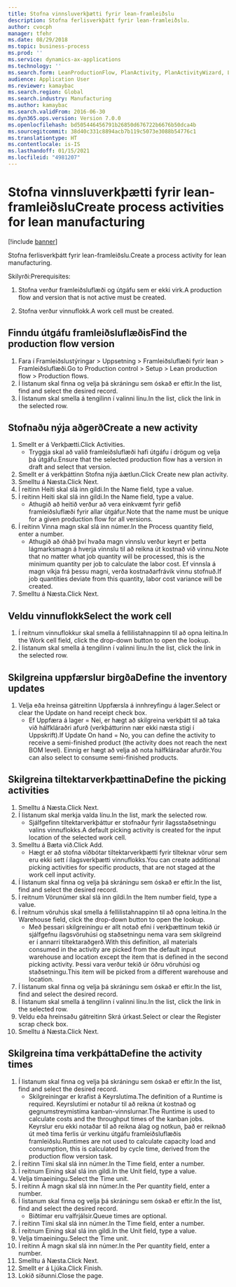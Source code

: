 ```yaml
---
title: Stofna vinnsluverkþætti fyrir lean-framleiðslu
description: Stofna ferlisverkþátt fyrir lean-framleiðslu.
author: cvocph
manager: tfehr
ms.date: 08/29/2018
ms.topic: business-process
ms.prod: ''
ms.service: dynamics-ax-applications
ms.technology: ''
ms.search.form: LeanProductionFlow, PlanActivity, PlanActivityWizard, LeanWorkCellLookup, InventLocationIdLookup, PlanActivityDetails, KanbanJobPickingListPart
audience: Application User
ms.reviewer: kamaybac
ms.search.region: Global
ms.search.industry: Manufacturing
ms.author: kamaybac
ms.search.validFrom: 2016-06-30
ms.dyn365.ops.version: Version 7.0.0
ms.openlocfilehash: bd505446456791b26850d676722b6676b50dca4b
ms.sourcegitcommit: 38d40c331c8894acb7b119c5073e3088b54776c1
ms.translationtype: HT
ms.contentlocale: is-IS
ms.lasthandoff: 01/15/2021
ms.locfileid: "4981207"
---
```

# <a name="create-process-activities-for-lean-manufacturing"></a><span data-ttu-id="88cee-103">Stofna vinnsluverkþætti fyrir lean-framleiðslu</span><span class="sxs-lookup"><span data-stu-id="88cee-103">Create process activities for lean manufacturing</span></span>

[!include [banner](../../includes/banner.md)]

<span data-ttu-id="88cee-104">Stofna ferlisverkþátt fyrir lean-framleiðslu.</span><span class="sxs-lookup"><span data-stu-id="88cee-104">Create a process activity for lean manufacturing.</span></span> 

<span data-ttu-id="88cee-105">Skilyrði:</span><span class="sxs-lookup"><span data-stu-id="88cee-105">Prerequisites:</span></span> 

1. <span data-ttu-id="88cee-106">Stofna verður framleiðsluflæði og útgáfu sem er ekki virk.</span><span class="sxs-lookup"><span data-stu-id="88cee-106">A production flow and version that is not active must be created.</span></span>

2. <span data-ttu-id="88cee-107">Stofna verður vinnuflokk.</span><span class="sxs-lookup"><span data-stu-id="88cee-107">A work cell must be created.</span></span>


## <a name="find-the-production-flow-version"></a><span data-ttu-id="88cee-108">Finndu útgáfu framleiðsluflæðis</span><span class="sxs-lookup"><span data-stu-id="88cee-108">Find the production flow version</span></span>
1. <span data-ttu-id="88cee-109">Fara í Framleiðslustýringar > Uppsetning > Framleiðsluflæði fyrir lean > Framleiðsluflæði.</span><span class="sxs-lookup"><span data-stu-id="88cee-109">Go to Production control > Setup > Lean production flow > Production flows.</span></span>
2. <span data-ttu-id="88cee-110">Í listanum skal finna og velja þá skráningu sem óskað er eftir.</span><span class="sxs-lookup"><span data-stu-id="88cee-110">In the list, find and select the desired record.</span></span>
3. <span data-ttu-id="88cee-111">Í listanum skal smella á tengilinn í valinni línu.</span><span class="sxs-lookup"><span data-stu-id="88cee-111">In the list, click the link in the selected row.</span></span>

## <a name="create-a-new-activity"></a><span data-ttu-id="88cee-112">Stofnaðu nýja aðgerð</span><span class="sxs-lookup"><span data-stu-id="88cee-112">Create a new activity</span></span>
1. <span data-ttu-id="88cee-113">Smellt er á Verkþætti.</span><span class="sxs-lookup"><span data-stu-id="88cee-113">Click Activities.</span></span>
    * <span data-ttu-id="88cee-114">Tryggja skal að valið framleiðsluflæði hafi útgáfu í drögum og velja þá útgáfu.</span><span class="sxs-lookup"><span data-stu-id="88cee-114">Ensure that the selected production flow has a version in draft and select that version.</span></span>  
2. <span data-ttu-id="88cee-115">Smellt er á verkþáttinn Stofna nýja áætlun.</span><span class="sxs-lookup"><span data-stu-id="88cee-115">Click Create new plan activity.</span></span>
3. <span data-ttu-id="88cee-116">Smelltu á Næsta.</span><span class="sxs-lookup"><span data-stu-id="88cee-116">Click Next.</span></span>
4. <span data-ttu-id="88cee-117">Í reitinn Heiti skal slá inn gildi.</span><span class="sxs-lookup"><span data-stu-id="88cee-117">In the Name field, type a value.</span></span>
5. <span data-ttu-id="88cee-118">Í reitinn Heiti skal slá inn gildi.</span><span class="sxs-lookup"><span data-stu-id="88cee-118">In the Name field, type a value.</span></span>
    * <span data-ttu-id="88cee-119">Athugið að heitið verður að vera einkvæmt fyrir gefið framleiðsluflæði fyrir allar útgáfur.</span><span class="sxs-lookup"><span data-stu-id="88cee-119">Note that the name must be unique for a given production flow for all versions.</span></span>  
6. <span data-ttu-id="88cee-120">Í reitinn Vinna magn skal slá inn númer.</span><span class="sxs-lookup"><span data-stu-id="88cee-120">In the Process quantity field, enter a number.</span></span>
    * <span data-ttu-id="88cee-121">Athugið að óháð því hvaða magn vinnslu verður keyrt er þetta lágmarksmagn á hverja vinnslu til að reikna út kostnað við vinnu.</span><span class="sxs-lookup"><span data-stu-id="88cee-121">Note that no matter what job quantity will be processed, this is the minimum quantity per job to calculate the labor cost.</span></span> <span data-ttu-id="88cee-122">Ef vinnsla á magn víkja frá þessu magni, verða kostnaðarfrávik vinnu stofnuð.</span><span class="sxs-lookup"><span data-stu-id="88cee-122">If job quantities deviate from this quantity, labor cost variance will be created.</span></span>  
7. <span data-ttu-id="88cee-123">Smelltu á Næsta.</span><span class="sxs-lookup"><span data-stu-id="88cee-123">Click Next.</span></span>

## <a name="select-the-work-cell"></a><span data-ttu-id="88cee-124">Veldu vinnuflokk</span><span class="sxs-lookup"><span data-stu-id="88cee-124">Select the work cell</span></span>
1. <span data-ttu-id="88cee-125">Í reitnum vinnuflokkur skal smella á fellilistahnappinn til að opna leitina.</span><span class="sxs-lookup"><span data-stu-id="88cee-125">In the Work cell field, click the drop-down button to open the lookup.</span></span>
2. <span data-ttu-id="88cee-126">Í listanum skal smella á tengilinn í valinni línu.</span><span class="sxs-lookup"><span data-stu-id="88cee-126">In the list, click the link in the selected row.</span></span>

## <a name="define-the-inventory-updates"></a><span data-ttu-id="88cee-127">Skilgreina uppfærslur birgða</span><span class="sxs-lookup"><span data-stu-id="88cee-127">Define the inventory updates</span></span>
1. <span data-ttu-id="88cee-128">Velja eða hreinsa gátreitinn Uppfærsla á innhreyfingu á lager.</span><span class="sxs-lookup"><span data-stu-id="88cee-128">Select or clear the Update on hand receipt check box.</span></span>
    * <span data-ttu-id="88cee-129">Ef Uppfæra á lager = Nei, er hægt að skilgreina verkþátt til að taka við hálfkláraðri afurð (verkþátturinn nær ekki næsta stigi í Uppskrift).</span><span class="sxs-lookup"><span data-stu-id="88cee-129">If Update On hand = No, you can define the activity to receive a semi-finished product (the activity does not reach the next BOM level).</span></span>    <span data-ttu-id="88cee-130">Einnig er hægt að velja að nota hálfkláraðar afurðir.</span><span class="sxs-lookup"><span data-stu-id="88cee-130">You can also select to consume semi-finished products.</span></span>  

## <a name="define-the-picking-activities"></a><span data-ttu-id="88cee-131">Skilgreina tiltektarverkþættina</span><span class="sxs-lookup"><span data-stu-id="88cee-131">Define the picking activities</span></span>
1. <span data-ttu-id="88cee-132">Smelltu á Næsta.</span><span class="sxs-lookup"><span data-stu-id="88cee-132">Click Next.</span></span>
2. <span data-ttu-id="88cee-133">Í listanum skal merkja valda línu.</span><span class="sxs-lookup"><span data-stu-id="88cee-133">In the list, mark the selected row.</span></span>
    * <span data-ttu-id="88cee-134">Sjálfgefinn tiltektarverkþáttur er stofnaður fyrir ílagsstaðsetningu valins vinnuflokks.</span><span class="sxs-lookup"><span data-stu-id="88cee-134">A default picking activity is created for the input location of the selected work cell.</span></span>  
3. <span data-ttu-id="88cee-135">Smelltu á Bæta við.</span><span class="sxs-lookup"><span data-stu-id="88cee-135">Click Add.</span></span>
    * <span data-ttu-id="88cee-136">Hægt er að stofna viðbótar tiltektarverkþætti fyrir tilteknar vörur sem eru ekki sett í ílagsverkþætti vinnuflokks.</span><span class="sxs-lookup"><span data-stu-id="88cee-136">You can create additional picking activities for specific products, that are not staged at the work cell input activity.</span></span>  
4. <span data-ttu-id="88cee-137">Í listanum skal finna og velja þá skráningu sem óskað er eftir.</span><span class="sxs-lookup"><span data-stu-id="88cee-137">In the list, find and select the desired record.</span></span>
5. <span data-ttu-id="88cee-138">Í reitnum Vörunúmer skal slá inn gildi.</span><span class="sxs-lookup"><span data-stu-id="88cee-138">In the Item number field, type a value.</span></span>
6. <span data-ttu-id="88cee-139">Í reitnum vöruhús skal smella á fellilistahnappinn til að opna leitina.</span><span class="sxs-lookup"><span data-stu-id="88cee-139">In the Warehouse field, click the drop-down button to open the lookup.</span></span>
    * <span data-ttu-id="88cee-140">Með þessari skilgreiningu er allt notað efni í verkþættinum tekið úr sjálfgefnu ílagsvöruhúsi og staðsetningu nema vara sem skilgreind er í annarri tiltektaraðgerð.</span><span class="sxs-lookup"><span data-stu-id="88cee-140">With this definition, all materials consumed in the activity are picked from the default input warehouse and location except the item that is defined in the second picking activity.</span></span> <span data-ttu-id="88cee-141">Þessi vara verður tekið úr öðru vöruhúsi og staðsetningu.</span><span class="sxs-lookup"><span data-stu-id="88cee-141">This item will be picked from a different warehouse and location.</span></span>  
7. <span data-ttu-id="88cee-142">Í listanum skal finna og velja þá skráningu sem óskað er eftir.</span><span class="sxs-lookup"><span data-stu-id="88cee-142">In the list, find and select the desired record.</span></span>
8. <span data-ttu-id="88cee-143">Í listanum skal smella á tengilinn í valinni línu.</span><span class="sxs-lookup"><span data-stu-id="88cee-143">In the list, click the link in the selected row.</span></span>
9. <span data-ttu-id="88cee-144">Veldu eða hreinsaðu gátreitinn Skrá úrkast.</span><span class="sxs-lookup"><span data-stu-id="88cee-144">Select or clear the Register scrap check box.</span></span>
10. <span data-ttu-id="88cee-145">Smelltu á Næsta.</span><span class="sxs-lookup"><span data-stu-id="88cee-145">Click Next.</span></span>

## <a name="define-the-activity-times"></a><span data-ttu-id="88cee-146">Skilgreina tíma verkþátta</span><span class="sxs-lookup"><span data-stu-id="88cee-146">Define the activity times</span></span>
1. <span data-ttu-id="88cee-147">Í listanum skal finna og velja þá skráningu sem óskað er eftir.</span><span class="sxs-lookup"><span data-stu-id="88cee-147">In the list, find and select the desired record.</span></span>
    * <span data-ttu-id="88cee-148">Skilgreiningar er krafist á Keyrslutíma.</span><span class="sxs-lookup"><span data-stu-id="88cee-148">The definition of a Runtime is required.</span></span> <span data-ttu-id="88cee-149">Keyrslutími er notaður til að reikna út kostnað og gegnumstreymistíma kanban-vinnslurnar.</span><span class="sxs-lookup"><span data-stu-id="88cee-149">The Runtime is used to calculate costs and the throughput times of the kanban jobs.</span></span> <span data-ttu-id="88cee-150">Keyrslur eru ekki notaðar til að reikna álag og notkun, það er reiknað út með tíma ferlis úr verkinu útgáfu framleiðsluflæðis framleiðslu.</span><span class="sxs-lookup"><span data-stu-id="88cee-150">Runtimes are not used to calculate capacity load and consumption, this is calculated by cycle time, derived from the production flow version task.</span></span>  
2. <span data-ttu-id="88cee-151">Í reitinn Tími skal slá inn númer.</span><span class="sxs-lookup"><span data-stu-id="88cee-151">In the Time field, enter a number.</span></span>
3. <span data-ttu-id="88cee-152">Í reitnum Eining skal slá inn gildi.</span><span class="sxs-lookup"><span data-stu-id="88cee-152">In the Unit field, type a value.</span></span>
4. <span data-ttu-id="88cee-153">Velja tímaeiningu.</span><span class="sxs-lookup"><span data-stu-id="88cee-153">Select the Time unit.</span></span>
5. <span data-ttu-id="88cee-154">Í reitinn Á magn skal slá inn númer.</span><span class="sxs-lookup"><span data-stu-id="88cee-154">In the Per quantity field, enter a number.</span></span>
6. <span data-ttu-id="88cee-155">Í listanum skal finna og velja þá skráningu sem óskað er eftir.</span><span class="sxs-lookup"><span data-stu-id="88cee-155">In the list, find and select the desired record.</span></span>
    * <span data-ttu-id="88cee-156">Biðtímar eru valfrjálsir.</span><span class="sxs-lookup"><span data-stu-id="88cee-156">Queue times are optional.</span></span>  
7. <span data-ttu-id="88cee-157">Í reitinn Tími skal slá inn númer.</span><span class="sxs-lookup"><span data-stu-id="88cee-157">In the Time field, enter a number.</span></span>
8. <span data-ttu-id="88cee-158">Í reitnum Eining skal slá inn gildi.</span><span class="sxs-lookup"><span data-stu-id="88cee-158">In the Unit field, type a value.</span></span>
9. <span data-ttu-id="88cee-159">Velja tímaeiningu.</span><span class="sxs-lookup"><span data-stu-id="88cee-159">Select the Time unit.</span></span>
10. <span data-ttu-id="88cee-160">Í reitinn Á magn skal slá inn númer.</span><span class="sxs-lookup"><span data-stu-id="88cee-160">In the Per quantity field, enter a number.</span></span>
11. <span data-ttu-id="88cee-161">Smelltu á Næsta.</span><span class="sxs-lookup"><span data-stu-id="88cee-161">Click Next.</span></span>
12. <span data-ttu-id="88cee-162">Smellt er á Ljúka.</span><span class="sxs-lookup"><span data-stu-id="88cee-162">Click Finish.</span></span>
13. <span data-ttu-id="88cee-163">Lokið síðunni.</span><span class="sxs-lookup"><span data-stu-id="88cee-163">Close the page.</span></span>

